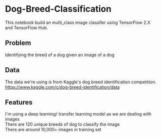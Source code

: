 # Dog-Breed-Classification
This notebook build an multi_class image classifer using TensorFlow 2.X and TensorFlow Hub.

## Problem
Identifying the breed of a dog given an image of a dog

## Data
The data we're using is from Kaggle's dog breed identification competition.
https://www.kaggle.com/c/dog-breed-identification/data

## Features
I'm using a deep learning/ transfer learning model as we are dealing with images<br>
There are 120 unique breeds of dog to classify the image<br>
There are around 10,000+ images in training set
